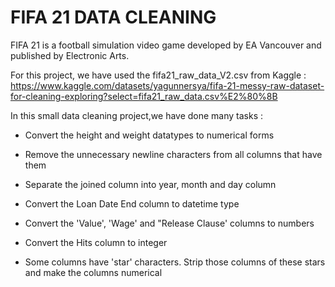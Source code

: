 # FIFA 21 DATA CLEANING

FIFA 21 is a football simulation video game developed by EA Vancouver and published by Electronic Arts.

For this project, we have used the fifa21_raw_data_V2.csv from Kaggle : https://www.kaggle.com/datasets/yagunnersya/fifa-21-messy-raw-dataset-for-cleaning-exploring?select=fifa21_raw_data.csv%E2%80%8B

In this small data cleaning project,we have done many tasks :

* Convert the height and weight datatypes to numerical forms

* Remove the unnecessary newline characters from all columns that have them

* Separate the joined column into year, month and day column

* Convert the Loan Date End column to datetime type

* Convert the 'Value', 'Wage' and "Release Clause' columns to numbers

* Convert the Hits column to integer

* Some columns have 'star' characters. Strip those columns of these stars and make the columns numerical



